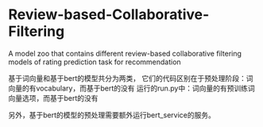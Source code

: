# Review-based-Collaborative-Filtering
A model zoo that contains different review-based collaborative filtering models of rating prediction task for recommendation

基于词向量和基于bert的模型共分为两类，
它们的代码区别在于预处理阶段：词向量的有vocabulary，而基于bert的没有
运行的run.py中：词向量的有预训练词向量选项，而基于bert的没有

另外，基于bert的模型的预处理需要额外运行bert_service的服务。

